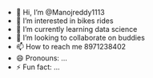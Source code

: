 - 👋 Hi, I’m @Manojreddy1113
- 👀 I’m interested in bikes rides
- 🌱 I’m currently learning data science
- 💞️ I’m looking to collaborate on buddies
- 📫 How to reach me 8971238402
- 😄 Pronouns: ...
- ⚡ Fun fact: ...

<!---
Manojreddy1113/Manojreddy1113 is a ✨ special ✨ repository because its `README.md` (this file) appears on your GitHub profile.
You can click the Preview link to take a look at your changes.
--->
